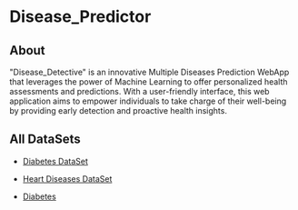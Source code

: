 # Disease_Predictor

## About

"Disease_Detective" is an innovative Multiple Diseases Prediction WebApp that leverages the power of Machine Learning to offer personalized health assessments and predictions. With a user-friendly interface, this web application aims to empower individuals to take charge of their well-being by providing early detection and proactive health insights.

## All DataSets

- [Diabetes DataSet](https://github.com/Akshar106/Disease_Predictor/blob/main/All%20Datasets/diabetes.csv)
- [Heart Diseases DataSet](https://github.com/Akshar106/Disease_Predictor/blob/main/All%20Datasets/heart.csv)



 - [Diabetes](https://github.com/Akshar106/Disease_Predictor/blob/main/All%20Jupyter%20Notebook%20Files/Diabetes_Prediction.ipynb)
